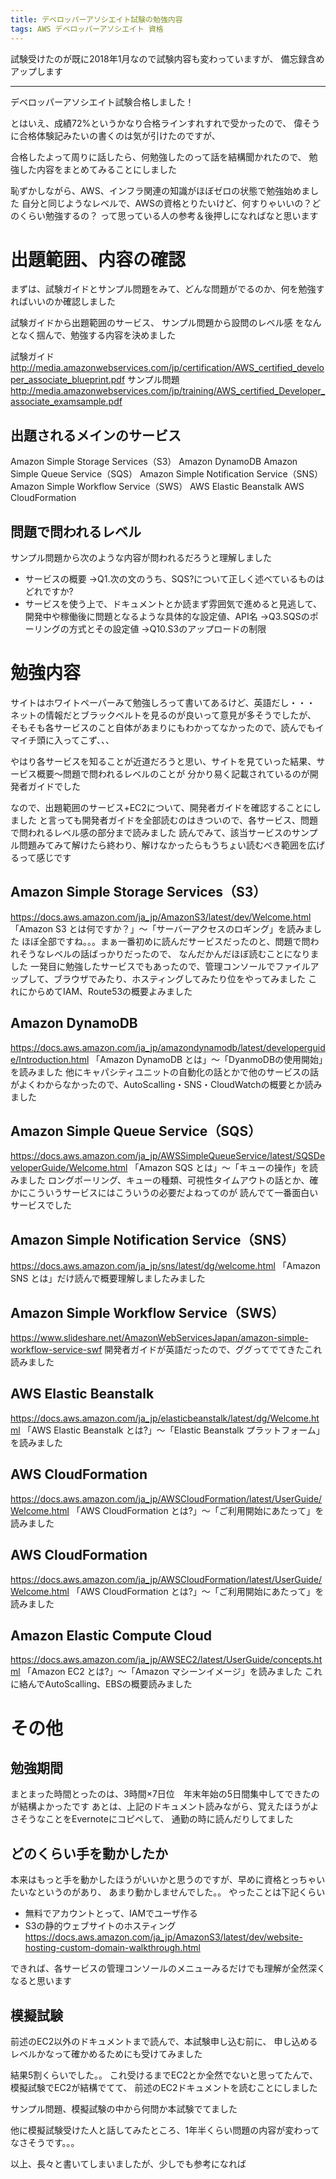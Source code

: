 ```yaml
---
title: デベロッパーアソシエイト試験の勉強内容
tags: AWS デベロッパーアソシエイト 資格
---
```

試験受けたのが既に2018年1月なので試験内容も変わっていますが、
備忘録含めアップします
____

デベロッパーアソシエイト試験合格しました！

とはいえ、成績72%というかなり合格ラインすれすれで受かったので、
偉そうに合格体験記みたいの書くのは気が引けたのですが、

合格したよって周りに話したら、何勉強したのって話を結構聞かれたので、
勉強した内容をまとめてみることにしました

恥ずかしながら、AWS、インフラ関連の知識がほぼゼロの状態で勉強始めました
自分と同じようなレベルで、AWSの資格とりたいけど、何すりゃいいの？どのくらい勉強するの？
って思っている人の参考＆後押しになればなと思います

# 出題範囲、内容の確認

まずは、試験ガイドとサンプル問題をみて、どんな問題がでるのか、何を勉強すればいいのか確認しました

試験ガイドから出題範囲のサービス、
サンプル問題から設問のレベル感
をなんとなく掴んで、勉強する内容を決めました

試験ガイド
http://media.amazonwebservices.com/jp/certification/AWS_certified_developer_associate_blueprint.pdf
サンプル問題
http://media.amazonwebservices.com/jp/training/AWS_certified_Developer_associate_examsample.pdf

## 出題されるメインのサービス

Amazon Simple Storage Services（S3）
Amazon DynamoDB
Amazon Simple Queue Service（SQS）
Amazon Simple Notification Service（SNS）
Amazon Simple Workflow Service（SWS）
AWS Elastic Beanstalk
AWS CloudFormation

## 問題で問われるレベル

サンプル問題から次のような内容が問われるだろうと理解しました

* サービスの概要
→Q1.次の文のうち、SQS?について正しく述べているものはどれですか?
* サービスを使う上で、ドキュメントとか読まず雰囲気で進めると見逃して、開発中や稼働後に問題となるような具体的な設定値、API名
→Q3.SQSのポーリングの方式とその設定値
→Q10.S3のアップロードの制限

# 勉強内容

サイトはホワイトペーパーみて勉強しろって書いてあるけど、英語だし・・・
ネットの情報だとブラックベルトを見るのが良いって意見が多そうでしたが、
そもそも各サービスのこと自体があまりにもわかってなかったので、読んでもイマイチ頭に入ってこず、、、

やはり各サービスを知ることが近道だろうと思い、サイトを見ていった結果、サービス概要～問題で問われるレベルのことが
分かり易く記載されているのが開発者ガイドでした

なので、出題範囲のサービス+EC2について、開発者ガイドを確認することにしました
と言っても開発者ガイドを全部読むのはきついので、各サービス、問題で問われるレベル感の部分まで読みました
読んでみて、該当サービスのサンプル問題みてみて解けたら終わり、解けなかったらもうちょい読むべき範囲を広げるって感じです

## Amazon Simple Storage Services（S3）

https://docs.aws.amazon.com/ja_jp/AmazonS3/latest/dev/Welcome.html
「Amazon S3 とは何ですか？」～「サーバーアクセスのロギング」を読みました
ほぼ全部ですね。。。まぁ一番初めに読んだサービスだったのと、問題で問われそうなレベルの話ばっかりだったので、
なんだかんだほぼ読むことになりました
一発目に勉強したサービスでもあったので、管理コンソールでファイルアップして、ブラウザでみたり、ホスティングしてみたり位をやってみました
これにからめてIAM、Route53の概要よみました

## Amazon DynamoDB

https://docs.aws.amazon.com/ja_jp/amazondynamodb/latest/developerguide/Introduction.html
「Amazon DynamoDB とは」～「DyanmoDBの使用開始」を読みました
他にキャパシティユニットの自動化の話とかで他のサービスの話がよくわからなかったので、AutoScalling・SNS・CloudWatchの概要とか読みました

## Amazon Simple Queue Service（SQS）

https://docs.aws.amazon.com/ja_jp/AWSSimpleQueueService/latest/SQSDeveloperGuide/Welcome.html
「Amazon SQS とは」～「キューの操作」を読みました
ロングポーリング、キューの種類、可視性タイムアウトの話とか、確かにこういうサービスにはこういうの必要だよねってのが
読んでて一番面白いサービスでした

## Amazon Simple Notification Service（SNS）

https://docs.aws.amazon.com/ja_jp/sns/latest/dg/welcome.html
「Amazon SNS とは」だけ読んで概要理解しましたみました

## Amazon Simple Workflow Service（SWS）

https://www.slideshare.net/AmazonWebServicesJapan/amazon-simple-workflow-service-swf
開発者ガイドが英語だったので、ググってでてきたこれ読みました

## AWS Elastic Beanstalk

https://docs.aws.amazon.com/ja_jp/elasticbeanstalk/latest/dg/Welcome.html
「AWS Elastic Beanstalk とは?」～「Elastic Beanstalk プラットフォーム」を読みました

## AWS CloudFormation

https://docs.aws.amazon.com/ja_jp/AWSCloudFormation/latest/UserGuide/Welcome.html
「AWS CloudFormation とは?」～「ご利用開始にあたって」を読みました

## AWS CloudFormation

https://docs.aws.amazon.com/ja_jp/AWSCloudFormation/latest/UserGuide/Welcome.html
「AWS CloudFormation とは?」～「ご利用開始にあたって」を読みました

## Amazon Elastic Compute Cloud

https://docs.aws.amazon.com/ja_jp/AWSEC2/latest/UserGuide/concepts.html
「Amazon EC2 とは?」～「Amazon マシーンイメージ」を読みました
これに絡んでAutoScalling、EBSの概要読みました

# その他

## 勉強期間

まとまった時間とったのは、3時間×7日位　年末年始の5日間集中してできたのが結構よかったです
あとは、上記のドキュメント読みながら、覚えたほうがよさそうなことをEvernoteにコピペして、
通勤の時に読んだりしてました

## どのくらい手を動かしたか

本来はもっと手を動かしたほうがいいかと思うのですが、早めに資格とっちゃいたいなというのがあり、
あまり動かしませんでした。。
やったことは下記くらい

* 無料でアカウントとって、IAMでユーザ作る
* S3の静的ウェブサイトのホスティング
https://docs.aws.amazon.com/ja_jp/AmazonS3/latest/dev/website-hosting-custom-domain-walkthrough.html

できれば、各サービスの管理コンソールのメニューみるだけでも理解が全然深くなると思います

## 模擬試験

前述のEC2以外のドキュメントまで読んで、本試験申し込む前に、
申し込めるレベルかなって確かめるためにも受けてみました

結果5割くらいでした。。
これ受けるまでEC2とか全然でないと思ってたんで、模擬試験でEC2が結構でてて、
前述のEC2ドキュメントを読むことにしました

サンプル問題、模擬試験の中から何問か本試験でてました

他に模擬試験受けた人と話してみたところ、1年半くらい問題の内容が変わってなさそうです。。。


以上、長々と書いてしまいましたが、少しでも参考になれば
